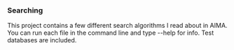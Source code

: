 ### Searching
This project contains a few different search algorithms I read about in AIMA. You can run each file in the command line and type --help for info. Test databases are included.
